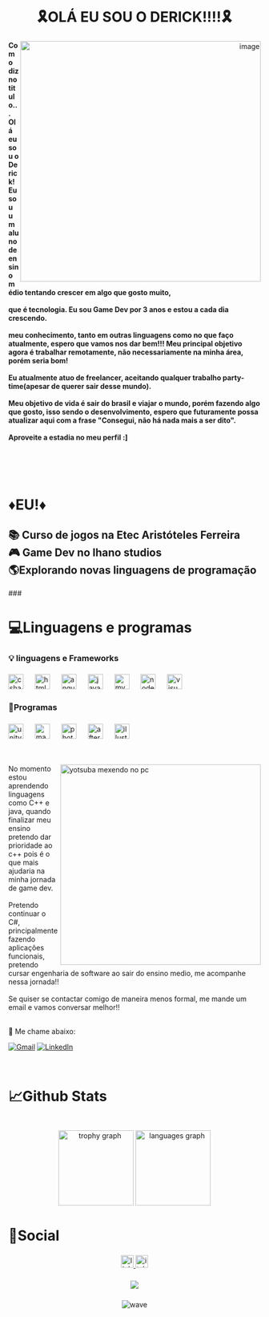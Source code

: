 
<h1 align="center">🎗OLÁ EU SOU O DERICK!!!!🎗</h1>
<div align="right">
  <img scr="<img width="250" height="480" alt="image" src="https://i.pinimg.com/originals/b1/c7/df/b1c7df75ef47ddb98065000461d40263.gif" alt="dreamcore" min-width="480px" max-width="400px" width="480px" align="right" />
  <h4 align="left">Como diz no titulo... Olá eu sou o Derick!<br> Eu sou um aluno de ensino médio tentando crescer em algo que gosto muito,<br></br>
que é tecnologia. Eu sou Game Dev por 3 anos e estou a cada dia crescendo.<br></br>
  meu conhecimento, tanto em outras linguagens como no que faço atualmente, espero que vamos nos dar bem!!!
  Meu principal objetivo agora é trabalhar remotamente, não necessariamente na minha área, porém seria bom!<br></br>  
  Eu atualmente atuo de freelancer, aceitando qualquer trabalho party-time(apesar de querer sair desse mundo).<br></br>
  Meu objetivo de vida é sair do brasil e viajar o mundo, porém fazendo algo que gosto, isso sendo o desenvolvimento, espero que futuramente possa atualizar aqui com a frase "Consegui, não há nada mais a ser dito".<br></br>
  Aproveite a estadia no meu perfil :] <br></br>
  </h4>
</div>
<br><br/>
<h1 align="left">♦EU!♦</h1>

###

<h2 align="left">📚 Curso de jogos na Etec Aristóteles Ferreira<br>🎮 Game Dev no lhano studios<br>🌎Explorando novas linguagens de programação</h2>
###

<h1 align="left">💻Linguagens e programas</h1>

###

<h3 align="left">💡 linguagens e Frameworks</h3>

###

<div align="left">
  <img src="https://cdn.jsdelivr.net/gh/devicons/devicon/icons/csharp/csharp-original.svg" height="30" alt="csharp logo"  />
  <img width="15" />
  <img src="https://cdn.jsdelivr.net/gh/devicons/devicon/icons/html5/html5-original.svg" height="30" alt="html5 logo"  />
  <img width="15" />
  <img src="https://cdn.jsdelivr.net/gh/devicons/devicon/icons/angularjs/angularjs-original.svg" height="30" alt="angularjs logo"  />
  <img width="15" />
  <img src="https://cdn.jsdelivr.net/gh/devicons/devicon/icons/javascript/javascript-original.svg" height="30" alt="javascript logo"  />
  <img width="15" />
  <img src="https://cdn.jsdelivr.net/gh/devicons/devicon/icons/mysql/mysql-original.svg" height="30" alt="mysql logo"  />
  <img width="15" />
  <img src="https://cdn.jsdelivr.net/gh/devicons/devicon/icons/nodejs/nodejs-original.svg" height="30" alt="nodejs logo"  />
  <img width="15" />
  <img src="https://cdn.jsdelivr.net/gh/devicons/devicon/icons/visualstudio/visualstudio-plain.svg" height="30" alt="visualstudio logo"  />
</div>

###

<h3 align="left">🔨Programas</h3>

###

<div align="left">
  <img src="https://cdn.jsdelivr.net/gh/devicons/devicon/icons/unity/unity-original.svg" height="30" alt="unity logo"  />
  <img width="15" />
  <img src="https://cdn.jsdelivr.net/gh/devicons/devicon/icons/maya/maya-original.svg" height="30" alt="maya logo"  />
  <img width="15" />
  <img src="https://cdn.jsdelivr.net/gh/devicons/devicon/icons/photoshop/photoshop-plain.svg" height="30" alt="photoshop logo"  />
  <img width="15" />
  <img src="https://cdn.jsdelivr.net/gh/devicons/devicon/icons/aftereffects/aftereffects-original.svg" height="30" alt="aftereffects logo"  />
  <img width="15" />
  <img src="https://cdn.jsdelivr.net/gh/devicons/devicon/icons/illustrator/illustrator-plain.svg" height="30" alt="illustrator logo"  />
</div>
<br></br>

<p align="left"> 
  <div align="left"><img src="https://global.discourse-cdn.com/wanikanicommunity/original/4X/3/d/a/3da85fe11b34b0c2ebd12bb33ba89236496f63ed.jpeg" alt="yotsuba mexendo no pc" min-width="400px" max-width="400px" width="400px" align="right">
No momento estou aprendendo linguagens como C++ e java, quando finalizar meu ensino pretendo dar prioridade ao c++ pois é o que mais ajudaria na minha jornada de game dev.<br></br>
  Pretendo continuar o C#, principalmente fazendo aplicações funcionais, pretendo cursar engenharia de software ao sair do ensino medio, me acompanhe nessa jornada!!<br></br>
  Se quiser se contactar comigo de maneira menos formal, me mande um email e vamos conversar melhor!!<br></br>

  💌 Me chame abaixo: 
</p>

<p align="left">
  <a href="#" title="Gmail">
  <img src="https://img.shields.io/badge/-Gmail-FF0000?style=flat-square&labelColor=FF0000&logo=gmail&logoColor=white&link=derick.oliveira2@gmail.com" alt="Gmail"/></a>
  <a href="#" title="LinkedIn">
  <img src="https://img.shields.io/badge/-Linkedin-0e76a8?style=flat-square&logo=Linkedin&logoColor=white&link=https://www.linkedin.com/in/derickoliveiradeveloper/" alt="LinkedIn"/></a>
</p></div>

<br clear="both">

<h1 align="left">📈Github  Stats</h1>

###

<br clear="both">

<div align="center">
  <img src="https://github-profile-trophy.vercel.app?username=Fuuu&theme=dracula&column=-1&row=1&margin-w=8&margin-h=8&no-bg=false&no-frame=false&order=4" height="150" alt="trophy graph"  />
  <img src="https://github-readme-stats.vercel.app/api/top-langs?username=Fuuu&locale=pt-br&hide_title=false&layout=compact&card_width=320&langs_count=5&theme=dracula&hide_border=false&order=2" height="150" alt="languages graph"  />
</div>


###

<h1 align="left">🎈Social</h1>

###

<div align="center">
  <a href="https://www.linkedin.com/in/derickoliveiradeveloper/" target="_blank">
    <img src="https://img.shields.io/static/v1?message=LinkedIn&logo=linkedin&label=&color=0077B5&logoColor=white&labelColor=&style=for-the-badge" height="25" alt="linkedin logo"  />
  </a>
  <a href="https://fuuzinho.itch.io/rivers-fable" target="_blank">
    <img src="https://img.shields.io/static/v1?message=itch.io&logo=itch&label=&color=000000&logoColor=white&labelColor=&style=for-the-badge" height="25" alt="itch logo"  />
  </a>
</div>

###

<div align="center">
  <img src="https://visitor-badge.laobi.icu/badge?page_id=Fuuu.Fuuu&"  />
</div>

###

<div align="center">
  
<img src="https://capsule-render.vercel.app/api?type=waving&height=200&color=gradient&section=footer&descAlign=100&descAlignY=100" alt="wave"/>
</div>

###
